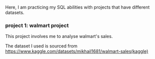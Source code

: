 Here, I am practicing my SQL abilities with projects that have different datasets.

### project 1: walmart project
This project involves me to analyse walmart's sales.

The dataset I used is sourced from https://www.kaggle.com/datasets/mikhail1681/walmart-sales(kaggle)
